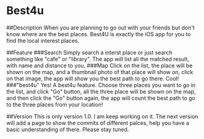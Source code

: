 # Best4u


##Description
When you are planning to go out with your friends but don't know where are the best places. Best4U is exactly the iOS
app for you to find the local interest places. 

##Feature
###Search
Simply search a interst place or just search something like "cafe" or "library". The app will list all the matched
result, with name and distance to you. 
###Map
Click on the list, the place will be shown on the map, and a thumbnail photo of that place will show on, click on 
that image, the app will show you the best path to go there. Cool!
###"best4u"
Yes! A best4u feature. Choose three places you want to go in the list, and click "Go" button, all the three place 
will be shown on the map, and then click the "Go" button again, the app will count the best path to go to the three
places from your location!

##Version
This is only version 1.0. I am keep working on it. The next version will add a page to show the commits of different
palces, help you have a basic understanding of there. Please stay tuned.

